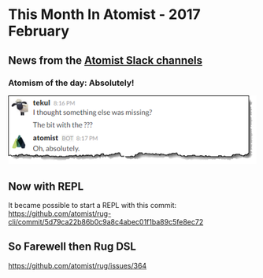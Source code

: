 # This Month In Atomist - 2017 February

## News from the [Atomist Slack channels](https://atomist-community.slack.com)

### Atomism of the day: Absolutely!

![Atomism of the day](images/atomism-of-the-day-4.png)

## Now with REPL

It became possible to start a REPL with this commit: https://github.com/atomist/rug-cli/commit/5d79ca22b86b0c9a8c4abec01f1ba89c5fe8ec72

## So Farewell then Rug DSL

https://github.com/atomist/rug/issues/364

